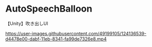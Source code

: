 # AutoSpeechBalloon
【Unity】吹き出しUI

https://user-images.githubusercontent.com/49199105/124136539-d4478e00-dabf-11eb-8341-fa99de7326e8.mp4
